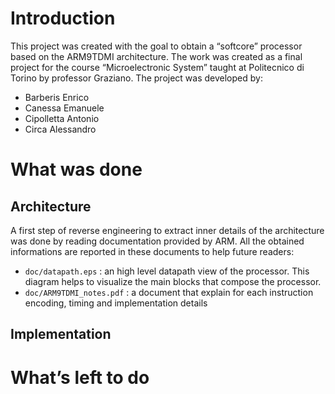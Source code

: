 # Introduction
This project was created with the goal to obtain a “softcore” processor based on the ARM9TDMI architecture. 
The work was created as a final project for the course “Microelectronic System” taught at Politecnico di Torino by professor Graziano.
The project was developed by:
* Barberis Enrico
* Canessa Emanuele 
* Cipolletta Antonio
* Circa Alessandro
 
# What was done
## Architecture
A first step of reverse engineering to extract inner details of the architecture was done by reading documentation provided by ARM. All the obtained informations are reported in these documents to help future readers:
* `doc/datapath.eps` : an high level datapath view of the processor. This diagram helps to visualize the main blocks that compose the processor.
* `doc/ARM9TDMI_notes.pdf` : a document that explain for each instruction encoding, timing and implementation details 
## Implementation

# What’s left to do
